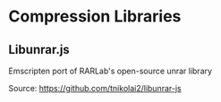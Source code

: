 # Compression Libraries

<!-- ## Extract7z.js

## Extractzip.js -->

## Libunrar.js

Emscripten port of RARLab's open-source unrar library

Source: https://github.com/tnikolai2/libunrar-js